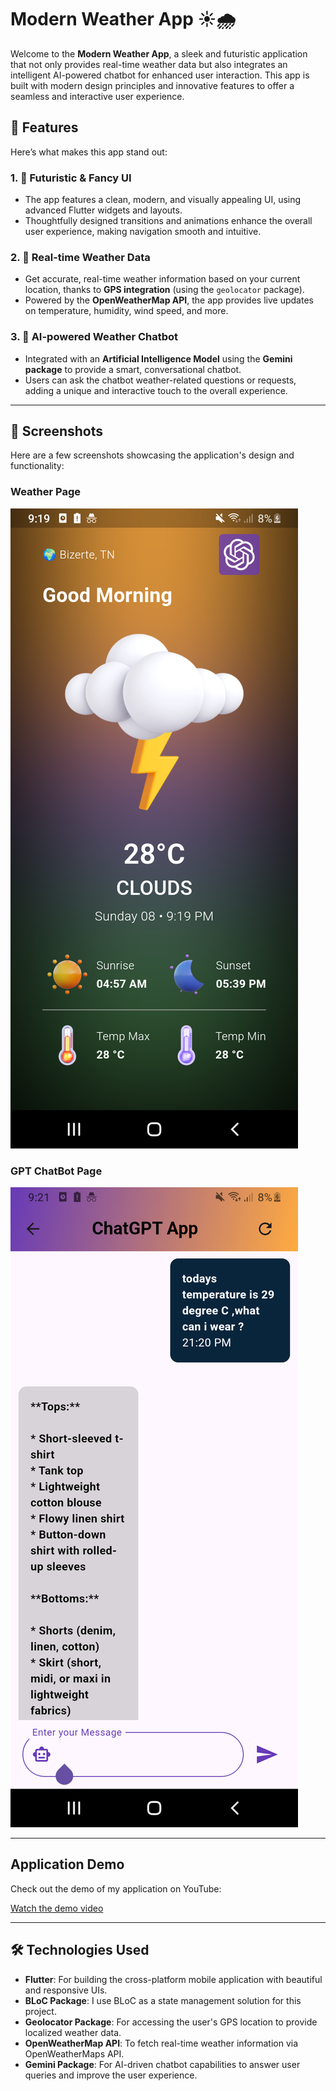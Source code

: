 # Modern Weather App ☀️🌧️

Welcome to the **Modern Weather App**, a sleek and futuristic application that not only provides real-time weather data but also integrates an intelligent AI-powered chatbot for enhanced user interaction. This app is built with modern design principles and innovative features to offer a seamless and interactive user experience.

## 🚀 Features

Here’s what makes this app stand out:

### 1. 🌟 Futuristic & Fancy UI
- The app features a clean, modern, and visually appealing UI, using advanced Flutter widgets and layouts.
- Thoughtfully designed transitions and animations enhance the overall user experience, making navigation smooth and intuitive.

### 2. 📍 Real-time Weather Data
- Get accurate, real-time weather information based on your current location, thanks to **GPS integration** (using the `geolocator` package).
- Powered by the **OpenWeatherMap API**, the app provides live updates on temperature, humidity, wind speed, and more.

### 3. 🤖 AI-powered Weather Chatbot
- Integrated with an **Artificial Intelligence Model** using the **Gemini package** to provide a smart, conversational chatbot.
- Users can ask the chatbot weather-related questions or requests, adding a unique and interactive touch to the overall experience.

------------------------------------------------------------------------------------------------------------------------------

## 📱 Screenshots

Here are a few screenshots showcasing the application's design and functionality:

### Weather Page
![Weather Page](assets/screenshots/weatherPage.png)

### GPT ChatBot Page
![GPT ChatBot Page](assets/screenshots/gptPage.png)

------------------------------------------------------------------------------------------------------------------------------

## Application Demo

Check out the demo of my application on YouTube:

[Watch the demo video](https://youtu.be/8Xq7iGBpmr4)

------------------------------------------------------------------------------------------------------------------------------

## 🛠️ Technologies Used

- **Flutter**: For building the cross-platform mobile application with beautiful and responsive UIs.
- **BLoC Package**: I use BLoC as a state management solution for this project.
- **Geolocator Package**: For accessing the user's GPS location to provide localized weather data.
- **OpenWeatherMap API**: To fetch real-time weather information via OpenWeatherMaps API.
- **Gemini Package**: For AI-driven chatbot capabilities to answer user queries and improve the user experience.
